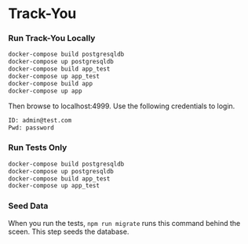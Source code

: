 # Track-You

### Run Track-You Locally
```sh
docker-compose build postgresqldb
docker-compose up postgresqldb 
docker-compose build app_test
docker-compose up app_test
docker-compose build app
docker-compose up app
```
Then browse to localhost:4999. Use the following credentials to login.
```sh
ID: admin@test.com
Pwd: password
```

### Run Tests Only
```sh
docker-compose build postgresqldb
docker-compose up postgresqldb 
docker-compose build app_test
docker-compose up app_test
```

### Seed Data
When you run the tests, ```npm run migrate``` runs this command behind the sceen. This step seeds the database.

